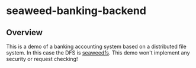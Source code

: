 seaweed-banking-backend
=======================

## Overview
This is a demo of a banking accounting system based on a distributed file system.
In this case the DFS is [seaweedfs](https://github.com/chrislusf/seaweedfs). 
This demo won't implement any security or request checking!
